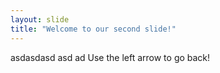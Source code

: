 ```yaml
---
layout: slide
title: "Welcome to our second slide!"
---
```

asdasdasd asd ad
Use the left arrow to go back!
